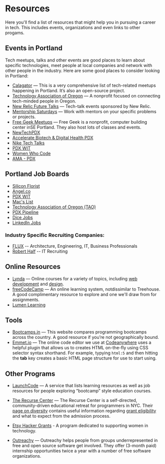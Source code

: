 # Resources

Here you'll find a list of resources that might help you in pursuing a career in tech. This includes events, organizations and even links to other progams.

## Events in Portland

Tech meetups, talks and other events are good places to learn about specific technologies, meet people at local companies and network with other people in the industry. Here are some good places to consider looking in Portland:

- [Calagator](http://calagator.org/venues/202389965) — This is a very comprehensive list of tech-related meetups happening in Portland. It’s also an open-source project.
- [Technology Association of Oregon](http://www.techoregon.org/events) — A nonprofit focused on connecting tech-minded people in Oregon.
- [New Relic Future Talks](https://www.meetup.com/New-Relic-FutureTalks-PDX/) — Tech-talk events sponsored by New Relic.
- [Mentorship Saturdays](https://www.meetup.com/Mentorship-Saturdays/) — Work with mentors on your specific problems or projects.
- [Free Geek Meetups](http://calagator.org/venues/202389965) — Free Geek is a nonprofit, computer building center inSE Portland. They also host lots of classes and events.
- [NewTechPDX](http://newtechpdx.com/)
- [Accelerate Biotech & Digital Health PDX](https://www.meetup.com/Accelerate-Bio-Tech-PDX/)
- [Nike Tech Talks](https://niketechtalksjan2018.splashthat.com/)
- [PDX WIT](http://www.pdxwit.org/upcoming-events/)
- [Women Who Code](https://www.womenwhocode.com/)
- [AMA - PDX](http://www.ama-pdx.org/)

## Portland Job Boards

- [Silicon Florist](https://siliconflorist.com/category/jobs/)
- [Angel.co](https://angel.co/jobs)
- [PDX WIT](http://www.pdxwit.org/jobs/)
- [Mac's List](https://jobs.macslist.org/search)
- [Technology Association of Oregon (TAO)](http://www.techoregon.org/oregon-tech-jobs)
- [PDX Pipeline](https://www.pdxpipeline.com/jobs/)
- [Dice Jobs](https://www.dice.com/jobs?q=&l=Portland%2C+OR&searchid=8626551160083&stst=)
- [LinkedIn Jobs](https://www.linkedin.com/jobs/search/?location=Portland%2C%20Oregon%20Area&locationId=us%3A79)
 
 ###  Industry Specific Recruiting Companies:
- [FLUX](http://www.workwithflux.com/) -- Architecture, Engineering, IT, Business Professionals
- [Robert Half](http://www.roberthalf.com/) -- IT Recruiting

## Online Resources

- [Lynda](http://lynda.com/) — Online courses for a variety of topics, including  [web development](https://www.lynda.com/Web-Development-training-tutorials/1471-0.html) and [design](https://www.lynda.com/Web-Design-training-tutorials/1376-0.html).
- [freeCodeCamp](http://freecodecamp.org/) — An online learning system, notdissimilar to Treehouse. A good complimentary resource to explore and one we'll draw from for assignments.
- [Lumen Learning](https://lumenlearning.com/)

## Tools

- [Bootcamps.in](http://www.bootcamps.in/) — This website compares programming bootcamps across the country. A good resource if you’re not geographically bound.
- [Emmet.io](http://emmet.io/) — The online code editor we use at [Codeanywhere](https://codeanywhere.com/) uses a helpful plugin that allows us to creates HTML on-the-fly using CSS selector syntax shorthand. For example, typying `html:5` and then hitting the **tab** key creates a basic HTML page structure for use to start using.

## Other Programs

- [LaunchCode](https://www.launchcode.org/) — A service that lists learning resources as well as job resources for people exploring “bootcamp” style education courses.

- [The Recurse Center](https://www.recurse.com/) — The Recurse Center is a self-directed, community-driven educational retreat for programmers in NYC. Their [page on diversity](https://www.recurse.com/diversity) contains useful information regarding [grant eligibility](https://www.recurse.com/diversity#grant-eligibility) and what to expect from the admission process.

- [Etsy Hacker Grants](https://www.etsy.com/hacker-grants) - A program dedicated to supporting women in technology.

- [Outreachy](https://www.gnome.org/outreachy/) — Outreachy helps people from groups underrepresented in free and open source software get involved. They offer (3-month paid) internship opportunities twice a year with a number of free software organizations.